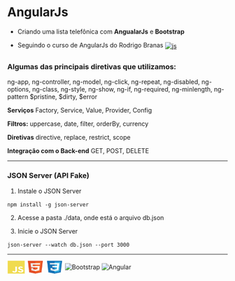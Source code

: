 # AngularJs
- Criando uma lista telefônica com **AngualarJs** e **Bootstrap**

- Seguindo o curso de AngularJs do Rodrigo Branas [<img align="center" alt="js" height="30" width="30" src="https://github.com/divaprates/AngularJs-lista-telefonica/assets/39558204/bcaa3f6b-584c-4ed8-b038-ffaba6e42475"/>]( https://www.youtube.com/@RodrigoBranas/featured)


##
### Algumas das principais diretivas que utilizamos:
ng-app, ng-controller, ng-model, ng-click, ng-repeat, ng-disabled, ng-options, ng-class, ng-style, ng-show, ng-if, ng-required, ng-minlength, ng-pattern
$pristine, $dirty, $error

**Serviços**
Factory, Service, Value, Provider, Config

**Filtros:**
uppercase, date, filter, orderBy, currency

**Diretivas**
directive, replace, restrict, scope

**Integração com o Back-end**
GET, POST, DELETE

<hr/>

### JSON Server (API Fake)
1. Instale o JSON Server
```
npm install -g json-server
```

2. Acesse a pasta ./data, onde está o arquivo db.json

3. Inicie o JSON Server
```
json-server --watch db.json --port 3000
```


<hr/>
<div style="display: inline_block">
  <img align="center" alt="js" height="30" width="40" src="https://raw.githubusercontent.com/devicons/devicon/master/icons/javascript/javascript-plain.svg">
  <img align="center" alt="HTML" height="30" width="40" src="https://raw.githubusercontent.com/devicons/devicon/master/icons/html5/html5-original.svg">
  <img align="center" alt="CSS" height="30" width="40" src="https://raw.githubusercontent.com/devicons/devicon/master/icons/css3/css3-original.svg">
  <img align="center" alt="Bootstrap" height="30" width="40" src="https://cdn.jsdelivr.net/gh/devicons/devicon/icons/bootstrap/bootstrap-original.svg" />
  <img align="center" alt="Angular" height="30" width="40" src="https://cdn.jsdelivr.net/gh/devicons/devicon/icons/angularjs/angularjs-original.svg">
</div>
